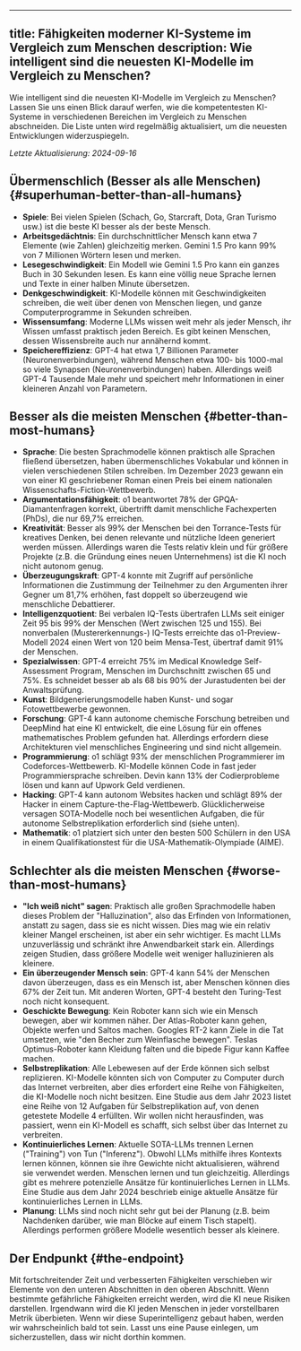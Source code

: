 

---
title: Fähigkeiten moderner KI-Systeme im Vergleich zum Menschen
description: Wie intelligent sind die neuesten KI-Modelle im Vergleich zu Menschen?
---

Wie intelligent sind die neuesten KI-Modelle im Vergleich zu Menschen?
Lassen Sie uns einen Blick darauf werfen, wie die kompetentesten KI-Systeme in verschiedenen Bereichen im Vergleich zu Menschen abschneiden.
Die Liste unten wird regelmäßig aktualisiert, um die neuesten Entwicklungen widerzuspiegeln.

_Letzte Aktualisierung: 2024-09-16_

## Übermenschlich (Besser als alle Menschen) {#superhuman-better-than-all-humans}

- **Spiele**: Bei vielen Spielen (Schach, Go, Starcraft, Dota, Gran Turismo usw.) ist die beste KI besser als der beste Mensch.
- **Arbeitsgedächtnis**: Ein durchschnittlicher Mensch kann etwa 7 Elemente (wie Zahlen) gleichzeitig merken. Gemini 1.5 Pro kann 99% von 7 Millionen Wörtern lesen und merken.
- **Lesegeschwindigkeit**: Ein Modell wie Gemini 1.5 Pro kann ein ganzes Buch in 30 Sekunden lesen. Es kann eine völlig neue Sprache lernen und Texte in einer halben Minute übersetzen.
- **Denkgeschwindigkeit**: KI-Modelle können mit Geschwindigkeiten schreiben, die weit über denen von Menschen liegen, und ganze Computerprogramme in Sekunden schreiben.
- **Wissensumfang**: Moderne LLMs wissen weit mehr als jeder Mensch, ihr Wissen umfasst praktisch jeden Bereich. Es gibt keinen Menschen, dessen Wissensbreite auch nur annähernd kommt.
- **Speichereffizienz**: GPT-4 hat etwa 1,7 Billionen Parameter (Neuronenverbindungen), während Menschen etwa 100- bis 1000-mal so viele Synapsen (Neuronenverbindungen) haben. Allerdings weiß GPT-4 Tausende Male mehr und speichert mehr Informationen in einer kleineren Anzahl von Parametern.

## Besser als die meisten Menschen {#better-than-most-humans}

- **Sprache**: Die besten Sprachmodelle können praktisch alle Sprachen fließend übersetzen, haben übermenschliches Vokabular und können in vielen verschiedenen Stilen schreiben. Im Dezember 2023 gewann ein von einer KI geschriebener Roman einen Preis bei einem nationalen Wissenschafts-Fiction-Wettbewerb.
- **Argumentationsfähigkeit**: o1 beantwortet 78% der GPQA-Diamantenfragen korrekt, übertrifft damit menschliche Fachexperten (PhDs), die nur 69,7% erreichen.
- **Kreativität**: Besser als 99% der Menschen bei den Torrance-Tests für kreatives Denken, bei denen relevante und nützliche Ideen generiert werden müssen. Allerdings waren die Tests relativ klein und für größere Projekte (z.B. die Gründung eines neuen Unternehmens) ist die KI noch nicht autonom genug.
- **Überzeugungskraft**: GPT-4 konnte mit Zugriff auf persönliche Informationen die Zustimmung der Teilnehmer zu den Argumenten ihrer Gegner um 81,7% erhöhen, fast doppelt so überzeugend wie menschliche Debattierer.
- **Intelligenzquotient**: Bei verbalen IQ-Tests übertrafen LLMs seit einiger Zeit 95 bis 99% der Menschen (Wert zwischen 125 und 155). Bei nonverbalen (Mustererkennungs-) IQ-Tests erreichte das o1-Preview-Modell 2024 einen Wert von 120 beim Mensa-Test, übertraf damit 91% der Menschen.
- **Spezialwissen**: GPT-4 erreicht 75% im Medical Knowledge Self-Assessment Program, Menschen im Durchschnitt zwischen 65 und 75%. Es schneidet besser ab als 68 bis 90% der Jurastudenten bei der Anwaltsprüfung.
- **Kunst**: Bildgenerierungsmodelle haben Kunst- und sogar Fotowettbewerbe gewonnen.
- **Forschung**: GPT-4 kann autonome chemische Forschung betreiben und DeepMind hat eine KI entwickelt, die eine Lösung für ein offenes mathematisches Problem gefunden hat. Allerdings erfordern diese Architekturen viel menschliches Engineering und sind nicht allgemein.
- **Programmierung**: o1 schlägt 93% der menschlichen Programmierer im Codeforces-Wettbewerb. KI-Modelle können Code in fast jeder Programmiersprache schreiben. Devin kann 13% der Codierprobleme lösen und kann auf Upwork Geld verdienen.
- **Hacking**: GPT-4 kann autonom Websites hacken und schlägt 89% der Hacker in einem Capture-the-Flag-Wettbewerb. Glücklicherweise versagen SOTA-Modelle noch bei wesentlichen Aufgaben, die für autonome Selbstreplikation erforderlich sind (siehe unten).
- **Mathematik**: o1 platziert sich unter den besten 500 Schülern in den USA in einem Qualifikationstest für die USA-Mathematik-Olympiade (AIME).

## Schlechter als die meisten Menschen {#worse-than-most-humans}

- **"Ich weiß nicht" sagen**: Praktisch alle großen Sprachmodelle haben dieses Problem der "Halluzination", also das Erfinden von Informationen, anstatt zu sagen, dass sie es nicht wissen. Dies mag wie ein relativ kleiner Mangel erscheinen, ist aber ein sehr wichtiger. Es macht LLMs unzuverlässig und schränkt ihre Anwendbarkeit stark ein. Allerdings zeigen Studien, dass größere Modelle weit weniger halluzinieren als kleinere.
- **Ein überzeugender Mensch sein**: GPT-4 kann 54% der Menschen davon überzeugen, dass es ein Mensch ist, aber Menschen können dies 67% der Zeit tun. Mit anderen Worten, GPT-4 besteht den Turing-Test noch nicht konsequent.
- **Geschickte Bewegung**: Kein Roboter kann sich wie ein Mensch bewegen, aber wir kommen näher. Der Atlas-Roboter kann gehen, Objekte werfen und Saltos machen. Googles RT-2 kann Ziele in die Tat umsetzen, wie "den Becher zum Weinflasche bewegen". Teslas Optimus-Roboter kann Kleidung falten und die bipede Figur kann Kaffee machen.
- **Selbstreplikation**: Alle Lebewesen auf der Erde können sich selbst replizieren. KI-Modelle könnten sich von Computer zu Computer durch das Internet verbreiten, aber dies erfordert eine Reihe von Fähigkeiten, die KI-Modelle noch nicht besitzen. Eine Studie aus dem Jahr 2023 listet eine Reihe von 12 Aufgaben für Selbstreplikation auf, von denen getestete Modelle 4 erfüllten. Wir wollen nicht herausfinden, was passiert, wenn ein KI-Modell es schafft, sich selbst über das Internet zu verbreiten.
- **Kontinuierliches Lernen**: Aktuelle SOTA-LLMs trennen Lernen ("Training") von Tun ("Inferenz"). Obwohl LLMs mithilfe ihres Kontexts lernen können, können sie ihre Gewichte nicht aktualisieren, während sie verwendet werden. Menschen lernen und tun gleichzeitig. Allerdings gibt es mehrere potenzielle Ansätze für kontinuierliches Lernen in LLMs. Eine Studie aus dem Jahr 2024 beschrieb einige aktuelle Ansätze für kontinuierliches Lernen in LLMs.
- **Planung**: LLMs sind noch nicht sehr gut bei der Planung (z.B. beim Nachdenken darüber, wie man Blöcke auf einem Tisch stapelt). Allerdings performen größere Modelle wesentlich besser als kleinere.

## Der Endpunkt {#the-endpoint}

Mit fortschreitender Zeit und verbesserten Fähigkeiten verschieben wir Elemente von den unteren Abschnitten in den oberen Abschnitt.
Wenn bestimmte gefährliche Fähigkeiten erreicht werden, wird die KI neue Risiken darstellen.
Irgendwann wird die KI jeden Menschen in jeder vorstellbaren Metrik überbieten.
Wenn wir diese Superintelligenz gebaut haben, werden wir wahrscheinlich bald tot sein.
Lasst uns eine Pause einlegen, um sicherzustellen, dass wir nicht dorthin kommen.